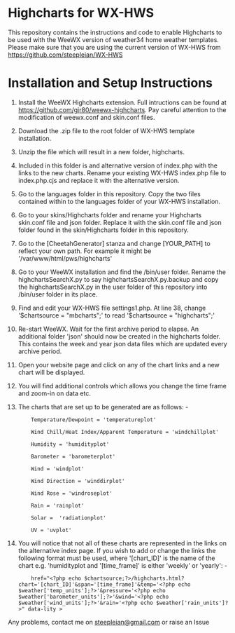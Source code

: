 # Highcharts for WX-HWS

This repository contains the instructions and code to enable Highcharts to be used with the WeeWX version of weather34 home weather templates. Please make sure that you are using the current version of WX-HWS from https://github.com/steepleian/WX-HWS


# Installation and Setup Instructions

1. Install the WeeWX Highcharts extension. Full intructions can be found at https://github.com/gjr80/weewx-highcharts. Pay careful attention to the modification of weewx.conf and skin.conf files.
2. Download the .zip file to the root folder of WX-HWS template installation.
3. Unzip the file which will result in a new folder, highcharts.
4. Included in this folder is and alternative version of index.php with the links to the new charts. Rename your existing WX-HWS index.php file to index.php.cjs and replace it with the alternative version.
5. Go to the languages folder in this repository. Copy the two files contained within to the languages folder of your WX-HWS installation.
6. Go to your skins/Highcharts folder and rename your Highcharts skin.conf file and json folder. Replace it with the skin.conf file and json folder found in the skin/Highcharts folder in this repository.         
7. Go to the [CheetahGenerator] stanza and change [YOUR_PATH] to reflect your own path. For example it might be '/var/www/html/pws/highcharts'
8. Go to your WeeWX installation and find the /bin/user folder. Rename the highchartsSearchX.py to say highchartsSearchX.py.backup and copy the highchartsSearchX.py in the user folder of this repository into /bin/user folder in its place. 
9. Find and edit your WX-HWS file settings1.php. At line 38, change '$chartsource   = "mbcharts";' to read '$chartsource   = "highcharts";'
10. Re-start WeeWX. Wait for the first archive period to elapse. An additional folder 'json' should now be created in the highcharts folder. This contains the week and year json data files which are updated every archive period.
11. Open your website page and click on any of the chart links and a new chart will be displayed.
12. You will find additional controls which allows you change the time frame and zoom-in on data etc.
13. The charts that are set up to be generated are as follows: -

            Temperature/Dewpoint = 'temperatureplot'
            
            Wind Chill/Heat Index/Apparent Temperature = 'windchillplot'
            
            Humidity = 'humidityplot'
            
            Barometer = 'barometerplot'
            
            Wind = 'windplot'
            
            Wind Direction = 'winddirplot'
            
            Wind Rose = 'windroseplot'
            
            Rain = 'rainplot'
            
            Solar =  'radiationplot'
            
            UV = 'uvplot'
            
13. You will notice that not all of these charts are represented in the links on the alternative index page. If you wish to add or change the links the following format must be used, where '[chart_ID]' is the name of the chart e.g. 'humidityplot and '[time_frame]' is either 'weekly' or 'yearly': -

            href="<?php echo $chartsource;?>/highcharts.html?chart='[chart_ID]'&span='[time_frame]'&temp='<?php echo $weather['temp_units'];?>'&pressure='<?php echo $weather['barometer_units'];?>'&wind='<?php echo $weather['wind_units'];?>'&rain='<?php echo $weather['rain_units']?>" data-lity >
            
            
Any problems, contact me on steepleian@gmail.com or raise an Issue            
            
            
            
            
            
